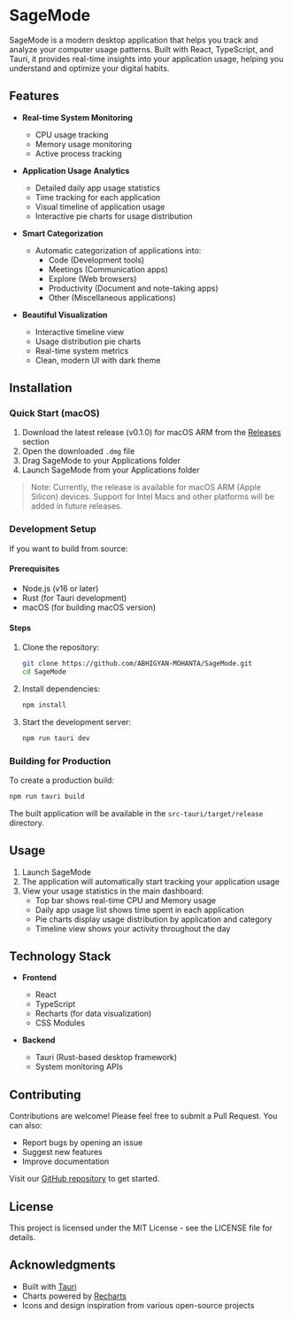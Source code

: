 # SageMode

SageMode is a modern desktop application that helps you track and analyze your computer usage patterns. Built with React, TypeScript, and Tauri, it provides real-time insights into your application usage, helping you understand and optimize your digital habits.

## Features

- **Real-time System Monitoring**
  - CPU usage tracking
  - Memory usage monitoring
  - Active process tracking

- **Application Usage Analytics**
  - Detailed daily app usage statistics
  - Time tracking for each application
  - Visual timeline of application usage
  - Interactive pie charts for usage distribution

- **Smart Categorization**
  - Automatic categorization of applications into:
    - Code (Development tools)
    - Meetings (Communication apps)
    - Explore (Web browsers)
    - Productivity (Document and note-taking apps)
    - Other (Miscellaneous applications)

- **Beautiful Visualization**
  - Interactive timeline view
  - Usage distribution pie charts
  - Real-time system metrics
  - Clean, modern UI with dark theme

## Installation

### Quick Start (macOS)
1. Download the latest release (v0.1.0) for macOS ARM from the [Releases](https://github.com/ABHIGYAN-MOHANTA/SageMode/releases) section
2. Open the downloaded `.dmg` file
3. Drag SageMode to your Applications folder
4. Launch SageMode from your Applications folder

> Note: Currently, the release is available for macOS ARM (Apple Silicon) devices. Support for Intel Macs and other platforms will be added in future releases.

### Development Setup
If you want to build from source:

#### Prerequisites
- Node.js (v16 or later)
- Rust (for Tauri development)
- macOS (for building macOS version)

#### Steps
1. Clone the repository:
   ```bash
   git clone https://github.com/ABHIGYAN-MOHANTA/SageMode.git
   cd SageMode
   ```

2. Install dependencies:
   ```bash
   npm install
   ```

3. Start the development server:
   ```bash
   npm run tauri dev
   ```

### Building for Production
To create a production build:
```bash
npm run tauri build
```

The built application will be available in the `src-tauri/target/release` directory.

## Usage

1. Launch SageMode
2. The application will automatically start tracking your application usage
3. View your usage statistics in the main dashboard:
   - Top bar shows real-time CPU and Memory usage
   - Daily app usage list shows time spent in each application
   - Pie charts display usage distribution by application and category
   - Timeline view shows your activity throughout the day

## Technology Stack

- **Frontend**
  - React
  - TypeScript
  - Recharts (for data visualization)
  - CSS Modules

- **Backend**
  - Tauri (Rust-based desktop framework)
  - System monitoring APIs

## Contributing

Contributions are welcome! Please feel free to submit a Pull Request. You can also:
- Report bugs by opening an issue
- Suggest new features
- Improve documentation

Visit our [GitHub repository](https://github.com/ABHIGYAN-MOHANTA/SageMode) to get started.

## License

This project is licensed under the MIT License - see the LICENSE file for details.

## Acknowledgments

- Built with [Tauri](https://tauri.app/)
- Charts powered by [Recharts](https://recharts.org/)
- Icons and design inspiration from various open-source projects